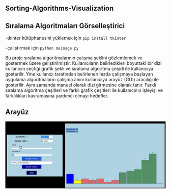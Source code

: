 ## Sorting-Algorithms-Visualization
## Sıralama Algoritmaları Görselleştirici
-tkinter kütüphanesini yüklemek için `pip install tkinter`

-çalıştırmak için `python mainage.py`

Bu proje sıralama algoritmalarının çalışma şeklini gözlemlemek ve göstermek üzere geliştirilmiştir. 
Kullanıcıların belirledikleri boyuttaki bir dizi kullanıcın seçtiği grafik şekli ve sıralama algoritma 
çeşidi ile kullanıcıya gösterilir. Yine kullanıcı tarafından belirlenen hızda çalışmaya başlayan uygulama 
algoritmaların çalışma anını kullanıcıya arayüz (GUI) aracılığı ile gösterilir. Aynı zamanda manuel olarak 
dizi girmesine olanak tanır. Farklı sıralama algoritma çeşitleri ve farklı grafik çeşitleri ile kullanıcının 
işleyişi ve farklılıkları kavramasına yardımcı olmayı hedefler.

## Arayüz
![gorsel1](gui.png)
###

